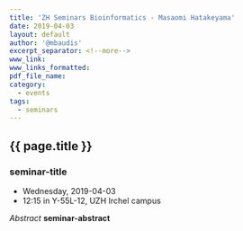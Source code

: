 ```yaml
---
title: 'ZH Seminars Bioinformatics - Masaomi Hatakeyama'
date: 2019-04-03
layout: default
author: '@mbaudis'
excerpt_separator: <!--more-->
www_link:
www_links_formatted:
pdf_file_name:
category:
  - events
tags:
  - seminars
---
```


## {{ page.title }}
### __seminar-title__

* Wednesday, 2019-04-03
* 12:15 in Y-55L-12, UZH Irchel campus

<!--more-->

*Abstract* __seminar-abstract__
